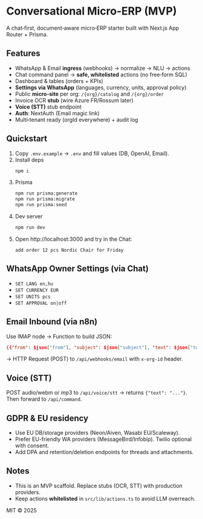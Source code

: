 # Conversational Micro‑ERP (MVP)

A chat‑first, document‑aware micro‑ERP starter built with Next.js App Router + Prisma.

## Features
- WhatsApp & Email **ingress** (webhooks) → normalize → NLU → actions
- Chat command panel → **safe, whitelisted** actions (no free‑form SQL)
- Dashboard & tables (orders + KPIs)
- **Settings via WhatsApp** (languages, currency, units, approval policy)
- Public **micro‑site** per org: `/{org}/catalog` and `/{org}/order`
- Invoice OCR **stub** (wire Azure FR/Rossum later)
- **Voice (STT)** stub endpoint
- **Auth**: NextAuth (Email magic link)
- Multi‑tenant ready (orgId everywhere) + audit log

## Quickstart
1. Copy `.env.example` → `.env` and fill values (DB, OpenAI, Email).
2. Install deps
   ```bash
   npm i
   ```
3. Prisma
   ```bash
   npm run prisma:generate
   npm run prisma:migrate
   npm run prisma:seed
   ```
4. Dev server
   ```bash
   npm run dev
   ```
5. Open http://localhost:3000 and try in the Chat:
   ```
   add order 12 pcs Nordic Chair for Friday
   ```

## WhatsApp Owner Settings (via Chat)
- `SET LANG en,hu`
- `SET CURRENCY EUR`
- `SET UNITS pcs`
- `SET APPROVAL on|off`

## Email Inbound (via n8n)
Use IMAP node → Function to build JSON:
```json
{{"from": $json["from"], "subject": $json["subject"], "text": $json["text"], "threadKey": $json["messageId"]}}
```
→ HTTP Request (POST) to `/api/webhooks/email` with `x-org-id` header.

## Voice (STT)
POST audio/webm or mp3 to `/api/voice/stt` → returns `{"text": "..."}`. Then forward to `/api/command`.

## GDPR & EU residency
- Use EU DB/storage providers (Neon/Aiven, Wasabi EU/Scaleway).
- Prefer EU-friendly WA providers (MessageBird/Infobip). Twilio optional with consent.
- Add DPA and retention/deletion endpoints for threads and attachments.

## Notes
- This is an MVP scaffold. Replace stubs (OCR, STT) with production providers.
- Keep actions **whitelisted** in `src/lib/actions.ts` to avoid LLM overreach.

MIT © 2025
